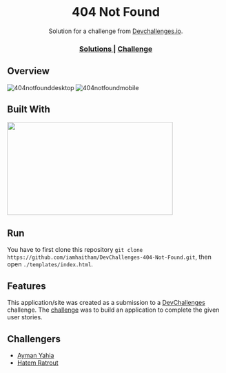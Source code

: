 <h1 align="center">404 Not Found</h1>

<div align="center">
   Solution for a challenge from  <a href="http://devchallenges.io" target="_blank">Devchallenges.io</a>.
</div>

<div align="center">
  <h3>
    <a href="https://devchallenges.io/paths/responsive-web-developer/solutions">
      Solutions
    </a>
    <span> | </span>
    <a href="https://devchallenges.io/challenges/wBunSb7FPrIepJZAg0sY">
      Challenge
    </a>
  </h3>
</div>

## Overview

![404notfounddesktop](https://user-images.githubusercontent.com/81507185/171966078-726e9815-be77-4346-be46-4788744a5b4f.PNG)
![404notfoundmobile](https://user-images.githubusercontent.com/81507185/171966086-2e52eeea-64ae-4db4-ac40-74e06aac7047.PNG)

## Built With

<img src="https://user-images.githubusercontent.com/81507185/171965576-09208108-59d4-4b95-b2cc-d787672c6b83.jpg" width="384" height="216">

## Run

You have to first clone this repository ```git clone https://github.com/iamhaitham/DevChallenges-404-Not-Found.git```, then open ``` ./templates/index.html ```.

## Features

This application/site was created as a submission to a [DevChallenges](https://devchallenges.io/challenges) challenge. The [challenge](https://devchallenges.io/challenges/wBunSb7FPrIepJZAg0sY) was to build an application to complete the given user stories.

## Challengers
- [Ayman Yahia](https://github.com/ayman-yahia)
- [Hatem Ratrout](https://github.com/hatemratrout)

